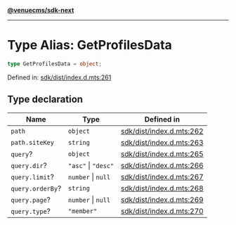 [**@venuecms/sdk-next**](../Index.md)

***

# Type Alias: GetProfilesData

```ts
type GetProfilesData = object;
```

Defined in: [sdk/dist/index.d.mts:261](https://github.com/venuecms/sdk/blob/dbe1bd3b5606b46905e3e9cba86e4c1f6af6def7/packages/sdk/dist/index.d.mts#L261)

## Type declaration

| Name | Type | Defined in |
| ------ | ------ | ------ |
| <a id="path"></a> `path` | `object` | [sdk/dist/index.d.mts:262](https://github.com/venuecms/sdk/blob/dbe1bd3b5606b46905e3e9cba86e4c1f6af6def7/packages/sdk/dist/index.d.mts#L262) |
| `path.siteKey` | `string` | [sdk/dist/index.d.mts:263](https://github.com/venuecms/sdk/blob/dbe1bd3b5606b46905e3e9cba86e4c1f6af6def7/packages/sdk/dist/index.d.mts#L263) |
| <a id="query"></a> `query`? | `object` | [sdk/dist/index.d.mts:265](https://github.com/venuecms/sdk/blob/dbe1bd3b5606b46905e3e9cba86e4c1f6af6def7/packages/sdk/dist/index.d.mts#L265) |
| `query.dir`? | `"asc"` \| `"desc"` | [sdk/dist/index.d.mts:266](https://github.com/venuecms/sdk/blob/dbe1bd3b5606b46905e3e9cba86e4c1f6af6def7/packages/sdk/dist/index.d.mts#L266) |
| `query.limit`? | `number` \| `null` | [sdk/dist/index.d.mts:267](https://github.com/venuecms/sdk/blob/dbe1bd3b5606b46905e3e9cba86e4c1f6af6def7/packages/sdk/dist/index.d.mts#L267) |
| `query.orderBy`? | `string` | [sdk/dist/index.d.mts:268](https://github.com/venuecms/sdk/blob/dbe1bd3b5606b46905e3e9cba86e4c1f6af6def7/packages/sdk/dist/index.d.mts#L268) |
| `query.page`? | `number` \| `null` | [sdk/dist/index.d.mts:269](https://github.com/venuecms/sdk/blob/dbe1bd3b5606b46905e3e9cba86e4c1f6af6def7/packages/sdk/dist/index.d.mts#L269) |
| `query.type`? | `"member"` | [sdk/dist/index.d.mts:270](https://github.com/venuecms/sdk/blob/dbe1bd3b5606b46905e3e9cba86e4c1f6af6def7/packages/sdk/dist/index.d.mts#L270) |
